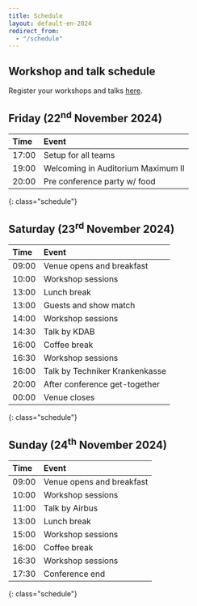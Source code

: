 ```yaml
---
title: Schedule
layout: default-en-2024
redirect_from:
  - "/schedule"
---
```


## Workshop and talk schedule

Register your workshops and talks <a href="https://rohow.de/mopad" target="_blank">here</a>.

## Friday (22<sup>nd</sup> November 2024)

| Time  | Event                              |
| :---- | :--------------------------------- |
| 17:00 | Setup for all teams                |
| 19:00 | Welcoming in Auditorium Maximum II |
| 20:00 | Pre conference party w/ food       |

{: class="schedule"}

## Saturday (23<sup>rd</sup> November 2024)

| Time  | Event                          |
| :---- | :----------------------------- |
| 09:00 | Venue opens and breakfast      |
| 10:00 | Workshop sessions              |
| 13:00 | Lunch break                    |
| 13:00 | Guests and show match          |
| 14:00 | Workshop sessions              |
| 14:30 | Talk by KDAB                   |
| 16:00 | Coffee break                   |
| 16:30 | Workshop sessions              |
| 16:00 | Talk by Techniker Krankenkasse |
| 20:00 | After conference get-together  |
| 00:00 | Venue closes                   |

{: class="schedule"}

## Sunday (24<sup>th</sup> November 2024)

| Time  | Event                     |
| :---- | :------------------------ |
| 09:00 | Venue opens and breakfast |
| 10:00 | Workshop sessions         |
| 11:00 | Talk by Airbus            |
| 13:00 | Lunch break               |
| 15:00 | Workshop sessions         |
| 16:00 | Coffee break              |
| 16:30 | Workshop sessions         |
| 17:30 | Conference end            |

{: class="schedule"}
